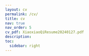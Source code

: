 ```yaml
---
layout: cv
permalink: /cv/
title: cv
nav: true
nav_order: 5
cv_pdf: XiaoxiaoQiResume20240127.pdf
description: 
toc:
  sidebar: right
---
```

